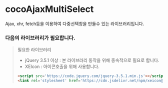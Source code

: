 # cocoAjaxMultiSelect
Ajax, xhr, fetch등을 이용하여 다중선택창을 만들수 있는 라이브러리입니다.


### 다음의 라이브러리가 필요합니다.
> 필요한 라이브러리
> - jQuery 3.5.1 이상 : 본 라이브러리 동작을 위해 종속적으로 필요로 합니다.
> - XEIcon : 아이콘호출을 위해 사용합니다.
>
>```html
><script src='https://code.jquery.com/jquery-3.5.1.min.js'></script>
><link rel='stylesheet' href='https://cdn.jsdelivr.net/npm/xeicon@2.3.3/xeicon.min.css'>
>```
